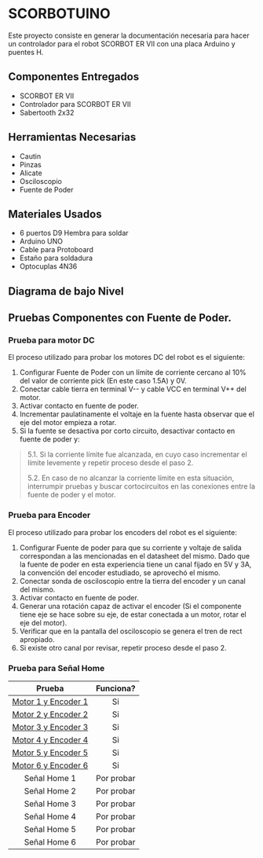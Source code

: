 # SCORBOTUINO

Este proyecto consiste en generar la documentación necesaria para hacer un controlador para el robot SCORBOT ER VII con una placa Arduino y puentes H.

## Componentes Entregados

* SCORBOT ER VII
* Controlador para SCORBOT ER VII
* Sabertooth 2x32 

## Herramientas Necesarias

* Cautin
* Pinzas
* Alicate
* Osciloscopio
* Fuente de Poder

## Materiales Usados

* 6 puertos D9 Hembra para soldar
* Arduino UNO
* Cable para Protoboard
* Estaño para soldadura
* Optocuplas 4N36

## Diagrama de bajo Nivel

## Pruebas Componentes con Fuente de Poder.

### Prueba para motor DC
El proceso utilizado para probar los motores DC del robot es el siguiente:

1. Configurar Fuente de Poder con un límite de corriente cercano al 10% del valor de corriente pick (En este caso 1.5A) y 0V.
2. Conectar cable tierra en terminal V-- y cable VCC en terminal V++ del motor.
3. Activar contacto en fuente de poder.
4. Incrementar paulatinamente el voltaje en la fuente hasta observar que el eje del motor empieza a rotar.
5. Si la fuente se desactiva por corto circuito, desactivar contacto en fuente de poder y:
  >5.1. Si la corriente límite fue alcanzada, en cuyo caso incrementar el límite levemente y repetir proceso desde el paso 2.
  >
  >5.2. En caso de no alcanzar la corriente límite en esta situación, interrumpir pruebas y buscar cortocircuitos en las conexiones entre la fuente de poder y el motor.

### Prueba para Encoder
El proceso utilizado para probar los encoders del robot es el siguiente:

1. Configurar Fuente de poder para que su corriente y voltaje de salida correspondan a las mencionadas en el datasheet del mismo. Dado que la fuente de poder en esta experiencia tiene un canal fijado en 5V y 3A, la convención del encoder estudiado, se aprovechó el mismo.
2. Conectar sonda de osciloscopio entre la tierra del encoder y un canal del mismo.
3. Activar contacto en fuente de poder.
4. Generar una rotación capaz de activar el encoder (Si el componente tiene eje se hace sobre su eje, de estar conectada a un motor, rotar el eje del motor).
5. Verificar que en la pantalla del osciloscopio se genera el tren de rect apropiado.
6. Si existe otro canal por revisar, repetir proceso desde el paso 2.

### Prueba para Señal Home

| Prueba | Funciona? | 
|:------:|:---------:|
| [Motor 1 y Encoder 1](https://youtu.be/qAPdxo8GyQs) | Si |
| [Motor 2 y Encoder 2](https://youtu.be/4FbdBEUbHtA) | Si |
| [Motor 3 y Encoder 3](https://youtu.be/XapnecsEX7g) | Si |
| [Motor 4 y Encoder 4](https://youtu.be/Zp3o68AthuA) | Si |
| [Motor 5 y Encoder 5](https://youtu.be/IkzQx8U0SOQ) | Si |
| [Motor 6 y Encoder 6](https://youtu.be/s-0CvSOSiwo) | Si |
| Señal Home 1 | Por probar |
| Señal Home 2 | Por probar |
| Señal Home 3 | Por probar |
| Señal Home 4 | Por probar |
| Señal Home 5 | Por probar |
| Señal Home 6 | Por probar |
